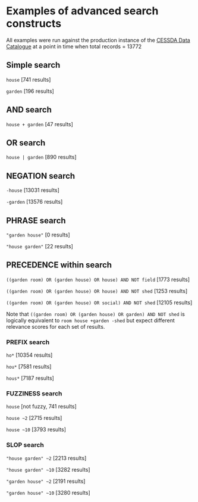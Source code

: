 # Examples of advanced search constructs

All examples were run against the production instance of the [CESSDA Data Catalogue](https://datacatalogue.cessda.eu) at a point in time when total records = 13772

## Simple search

`house` [741 results]

`garden` [196 results]

## AND search

`house + garden` [47 results]

## OR search

`house | garden` [890 results]

## NEGATION search

`-house` [13031 results]

`-garden` [13576 results]

## PHRASE search

`"garden house"` [0 results]

`"house garden"` [22 results]

## PRECEDENCE within search

`((garden room) OR (garden house) OR house) AND NOT field` [1773 results]

`((garden room) OR (garden house) OR house) AND NOT shed` [1253 results]

`((garden room) OR (garden house) OR social) AND NOT shed` [12105 results]

Note that `((garden room) OR (garden house) OR garden) AND NOT shed` is logically equivalent to `room house +garden -shed` but expect different relevance scores for each set of results.

### PREFIX search

`ho*` [10354 results]

`hou*` [7581 results]

`hous*` [7187 results]

### FUZZINESS search

`house` [not fuzzy, 741 results]

`house ~2` [2715 results]

`house ~10` [3793 results]

### SLOP search

`"house garden" ~2` [2213 results]

`"house garden" ~10` [3282 results]

`"garden house" ~2` [2191 results]

`"garden house" ~10` [3280 results]
